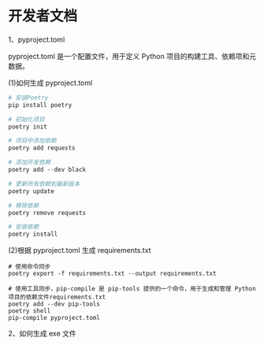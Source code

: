 # 开发者文档

1、pyproject.toml

pyproject.toml 是一个配置文件，用于定义 Python 项目的构建工具、依赖项和元数据。

(1)如何生成 pyproject.toml

```python
# 安装Poetry
pip install poetry

# 初始化项目
poetry init

# 项目中添加依赖
poetry add requests

# 添加开发依赖
poetry add --dev black

# 更新所有依赖到最新版本
poetry update

# 移除依赖
poetry remove requests

# 安装依赖
poetry install
```

(2)根据 pyproject.toml 生成 requirements.txt

```
# 使用命令同步
poetry export -f requirements.txt --output requirements.txt
```

```
# 使用工具同步，pip-compile 是 pip-tools 提供的一个命令，用于生成和管理 Python 项目的依赖文件requirements.txt
poetry add --dev pip-tools
poetry shell
pip-compile pyproject.toml
```

2、如何生成 exe 文件
